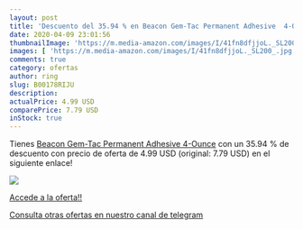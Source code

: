 ```yaml
---
layout: post
title: 'Descuento del 35.94 % en Beacon Gem-Tac Permanent Adhesive  4-Oun'
date: 2020-04-09 23:01:56
thumbnailImage: 'https://m.media-amazon.com/images/I/41fn8dfjjoL._SL200_.jpg'
images: [ 'https://m.media-amazon.com/images/I/41fn8dfjjoL._SL200_.jpg' ]
comments: true
category: ofertas
author: ring
slug: B00178RIJU
description:
actualPrice: 4.99 USD
comparePrice: 7.79 USD
inStock: true
---
```


Tienes [Beacon Gem-Tac Permanent Adhesive  4-Ounce](https://www.amazon.com/dp/B00178RIJU/?tag=redken08-20) con un 35.94 % de descuento con precio de oferta de 4.99 USD (original: 7.79 USD) en el siguiente enlace!

[![](https://m.media-amazon.com/images/I/41fn8dfjjoL._SL200_.jpg)](https://www.amazon.com/dp/B00178RIJU/?tag=redken08-20)

[Accede a la oferta!!](https://www.amazon.com/dp/B00178RIJU/?tag=redken08-20)

[Consulta otras ofertas en nuestro canal de telegram](https://t.me/s/ofertas25)
